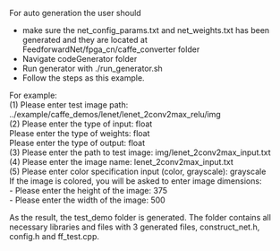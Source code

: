 For auto generation the user should  
 -  make sure the net_config_params.txt and net_weights.txt has been generated and they are located at FeedforwardNet/fpga_cn/caffe_converter folder  
 -  Navigate codeGenerator folder    
 -  Run generator with ./run_generator.sh    
 - Follow the steps as this example.      
  
For example:   
             (1)   Please enter test image path:    
                 ../example/caffe_demos/lenet/lenet_2conv2max_relu/img   
             (2)   Please enter the type of input: float   
                   Please enter the type of weights: float   
                   Please enter the type of output: float   
             (3) Please enter the path to test image: img/lenet_2conv2max_input.txt     
             (4) Please enter the image name: lenet_2conv2max_input.txt   
             (5) Please enter color specification input (color, grayscale): grayscale   
		If the image is colored, you will be asked to enter image dimensions:       
                   - Please enter the height of the image: 375          
                   - Please enter the width of the image: 500          
           
As the result, the test_demo folder is generated. The folder contains all necessary libraries and files
with 3 generated files, construct_net.h, config.h and ff_test.cpp.  
